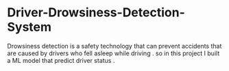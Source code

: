 # Driver-Drowsiness-Detection-System

Drowsiness detection is a safety technology that can prevent accidents that are caused by drivers who fell asleep while driving . so in this project I built a ML model that predict driver status . 

